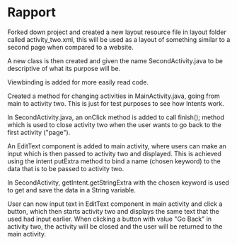 
# Rapport

Forked down project and created a new layout resource file in layout folder called activity_two.xml, this will be used as a layout of something similar to a second page when compared to a website.

A new class is then created and given the name SecondActivity.java to be descriptive of what its purpose will be.

Viewbinding is added for more easily read code.

Created a method for changing activities in MainActivity.java, going from main to activity two.
This is just for test purposes to see how Intents work.

In SecondActivity.java, an onClick method is added to call finish(); method which is used to close activity two when the user wants to go back to the first activity ("page").

An EditText component is added to main activity, where users can make an input which is then passed to activity two and displayed.
This is achieved using the intent putExtra method to bind a name (chosen keyword) to the data that is to be passed to activity two.

In SecondActivity, getIntent.getStringExtra with the chosen keyword is used to get and save the data in a String variable.

User can now input text in EditText component in main activity and click a button, which then starts activity two and displays the same text that the used had input earlier.
When clicking a button with value "Go Back" in activity two, the activity will be closed and the user will be returned to the main activity.
